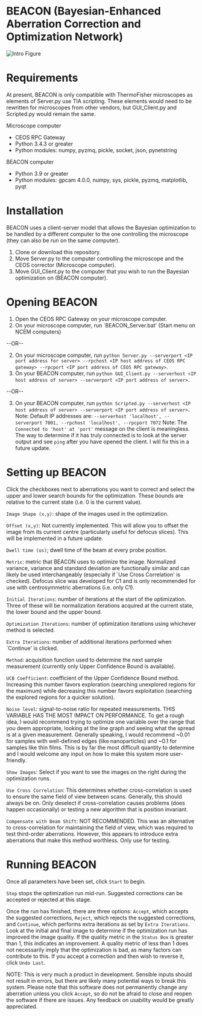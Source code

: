 # BEACON (Bayesian-Enhanced Aberration Correction and Optimization Network)

![Intro Figure](https://github.com/user-attachments/assets/a95c1fe3-f906-45b1-90ea-ab05471ab26d)

# Requirements
At present, BEACON is only compatible with ThermoFisher microscopes as elements of Server.py use TIA scripting. These elements would need to be rewritten for microscopes from other vendors, but GUI_Client.py and Scripted.py would remain the same.

Microscope computer
- CEOS RPC Gateway
- Python 3.4.3 or greater
- Python modules: numpy, pyzmq, pickle, socket, json, pynetstring

BEACON computer
- Python 3.9 or greater
- Python modules: gpcam 4.0.0, numpy, sys, pickle, pyzmq, matplotlib, pyqt

# Installation
BEACON uses a client-server model that allows the Bayesian optimization to be handled by a different computer to the one controlling the microscope (they can also be run on the same computer).

1) Clone or download this repository.
2) Move Server.py to the computer controlling the microscope and the CEOS corrector (Microscope computer).
3) Move GUI_Client.py to the computer that you wish to run the Bayesian optimization on (BEACON computer).

# Opening BEACON
1) Open the CEOS RPC Gateway on your microscope computer.
2) On your microscope computer, run `BEACON_Server.bat' (Start menu on NCEM computers)

--OR--

2) On your microscope computer, run `python Server.py --serverport <IP port address for server> --rpchost <IP host address of CEOS RPC gateway> --rpcport <IP port address of CEOS RPC gateway>`.
3) On your BEACON computer, run `python GUI_Client.py --serverhost <IP host address of server> --serverport <IP port address of server>`.

--OR--

3) On your BEACON computer, run `python Scripted.py --serverhost <IP host address of server> --serverport <IP port address of server>`.
Note: Default IP addresses are: `--serverhost 'localhost', --serverport 7001, --rpchost 'localhost', --rpcport 7072`
Note: The `Connected to 'host' at 'port'` message on the client is meaningless. The way to determine if it has truly connected is to look at the server output and see `ping` after you have opened the client. I will fix this in a future update.

# Setting up BEACON
Click the checkboxes next to aberrations you want to correct and select the upper and lower search bounds for the optimization. These bounds are relative to the current state (i.e. 0 is the current value).

`Image Shape (x,y)`: shape of the images used in the optimization.

`Offset (x,y)`: Not currently implemented. This will allow you to offset the image from its current centre (particularly useful for defocus slices). This will be implemented in a future update.

`Dwell time (us)`; dwell time of the beam at every probe position.

`Metric`: metric that BEACON uses to optimize the image. Normalized variance, variance and standard deviation are functionally similar and can likely be used interchangeably (especially if `Use Cross Correlation' is checked). Defocus slice was developed for C1 and is only recommended for use with centrosymmetric aberrations (i.e. only C1).

`Initial Iterations`: number of iterations at the start of the optimization. Three of these will be normalization iterations acquired at the current state, the lower bound and the upper bound.

`Optimization Iterations`: number of optimization iterations using whichever method is selected.

`Extra Iterations`: number of additional iterations performed when `Continue' is clicked.

`Method`: acquisition function used to determine the next sample measurement (currently only Upper Confidence Bound is available).

`UCB Coefficient`: coefficient of the Upper Confidence Bound method. Increasing this number favors exploration (searching unexplored regions for the maximum) while decreasing this number favors exploitation (searching the explored regions for a quicker solution).

`Noise level`: signal-to-noise ratio for repeated measurements. THIS VARIABLE HAS THE MOST IMPACT ON PERFORMANCE. To get a rough idea, I would recommend trying to optimize one variable over the range that you deem appropriate, looking at the line graph and seeing what the spread is at a given measurement. Generally speaking, I would recommend ~0.01 for samples with well-defined edges (like nanoparticles) and ~0.1 for samples like thin films. This is by far the most difficult quantity to determine and I would welcome any input on how to make this system more user-friendly.

`Show Images`: Select if you want to see the images on the right during the optimization runs.

`Use Cross Correlation`: This determines whether cross-correlation is used to ensure the same field of view between scans. Generally, this should always be on. Only deselect if cross-correlation causes problems (does happen occasionally) or testing a new algorithm that is position invariant.

`Compensate with Beam Shift`: NOT RECOMMENDED. This was an alternative to cross-correlation for maintaining the field of view, which was required to test third-order aberrations. However, this appears to introduce extra aberrations that make this method worthless. Only use for testing.

# Running BEACON
Once all parameters have been set, click `Start` to begin.

`Stop` stops the optimization run mid-run. Suggested corrections can be accepted or rejected at this stage.

Once the run has finished, there are three options: `Accept`, which accepts the suggested corrections, `Reject`, which rejects the suggested corrections, and `Continue`, which performs extra iterations as set by `Extra Iterations`. Look at the initial and final image to determine if the optimization run has improved the image quality. If the quality metric in the `Status Box` is greater than 1, this indicates an improvement. A quality metric of less than 1 does not necessarily imply that the optimization is bad, as many factors can contribute to this. If you accept a correction and then wish to reverse it, click `Undo Last`.

NOTE: This is very much a product in development. Sensible inputs should not result in errors, but there are likely many potential ways to break this system. Please note that this software does not permanently change any aberration unless you click `Accept`, so do not be afraid to close and reopen the software if there are issues. Any feedback on usability would be greatly appreciated.
